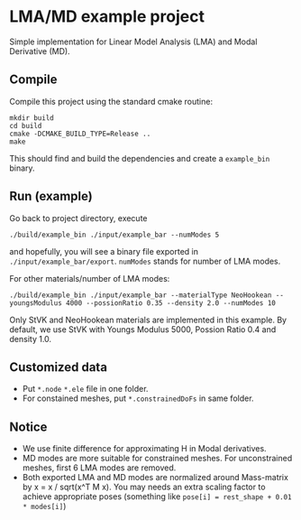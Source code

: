 # LMA/MD example project

Simple implementation for Linear Model Analysis (LMA) and Modal Derivative (MD).

## Compile

Compile this project using the standard cmake routine:

    mkdir build
    cd build
    cmake -DCMAKE_BUILD_TYPE=Release ..
    make

This should find and build the dependencies and create a `example_bin` binary.


## Run (example)

Go back to project directory, execute
```
./build/example_bin ./input/example_bar --numModes 5
```
and hopefully, you will see a binary file exported in ``./input/example_bar/export``. ``numModes`` stands for number of LMA modes.

For other materials/number of LMA modes:
```
./build/example_bin ./input/example_bar --materialType NeoHookean --youngsModulus 4000 --possionRatio 0.35 --density 2.0 --numModes 10
```

Only StVK and NeoHookean materials are implemented in this example.
By default, we use StVK with Youngs Modulus 5000, Possion Ratio 0.4 and density 1.0.

## Customized data

* Put ``*.node`` ``*.ele`` file in one folder.
* For constained meshes, put ``*.constrainedDoFs`` in same folder.

## Notice

* We use finite difference for approximating H in Modal derivatives.
* MD modes are more suitable for constrained meshes. For unconstrained meshes, first 6 LMA modes are removed.
* Both exported LMA and MD modes are normalized around Mass-matrix by x = x / sqrt(x^T M x). You may needs an extra scaling factor to achieve appropriate poses (something like ``pose[i] = rest_shape + 0.01 * modes[i]``)

<!-- * If ``lma_j <= 0`` and ``lma_i >= 1``, LMA modes are visualized.
* If ``lma_j >= lma_i >= 1``, MD modes are shown.
* Since modes are not normalized, you may need to adjust the `show_scale` parameter to achieve appropriate visualization results. Always click ``Visualize Modes`` after adjustments.
* To export, click ``Export Modes`` button. ``Export Path`` needs to be a directory. -->